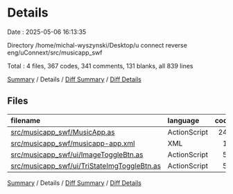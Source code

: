 # Details

Date : 2025-05-06 16:13:35

Directory /home/michal-wyszynski/Desktop/u connect reverse eng/uConnext/src/musicapp_swf

Total : 4 files,  367 codes, 341 comments, 131 blanks, all 839 lines

[Summary](results.md) / Details / [Diff Summary](diff.md) / [Diff Details](diff-details.md)

## Files
| filename | language | code | comment | blank | total |
| :--- | :--- | ---: | ---: | ---: | ---: |
| [src/musicapp\_swf/MusicApp.as](/src/musicapp_swf/MusicApp.as) | ActionScript | 247 | 1 | 50 | 298 |
| [src/musicapp\_swf/musicapp-app.xml](/src/musicapp_swf/musicapp-app.xml) | XML | 10 | 340 | 61 | 411 |
| [src/musicapp\_swf/ui/ImageToggleBtn.as](/src/musicapp_swf/ui/ImageToggleBtn.as) | ActionScript | 51 | 0 | 10 | 61 |
| [src/musicapp\_swf/ui/TriStateImgToggleBtn.as](/src/musicapp_swf/ui/TriStateImgToggleBtn.as) | ActionScript | 59 | 0 | 10 | 69 |

[Summary](results.md) / Details / [Diff Summary](diff.md) / [Diff Details](diff-details.md)